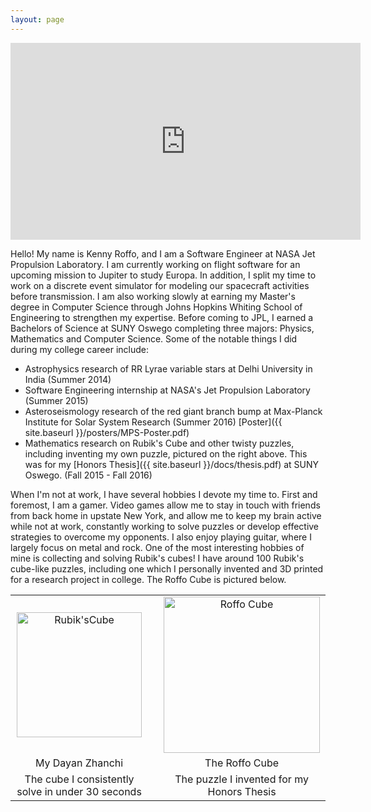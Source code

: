 ```yaml
---
layout: page
---
```


<div style="text-align:center">
<iframe width="560" height="315" src="https://www.youtube.com/embed/17ll6TWm45M"
frameborder="0" allowfullscreen></iframe>
</div>

Hello! My name is Kenny Roffo, and I am a Software Engineer at NASA
Jet Propulsion Laboratory. I am currently working on flight software
for an upcoming mission to Jupiter to study Europa. In addition, I
split my time to work on a discrete event simulator for modeling our
spacecraft activities before transmission. I am also working slowly at
earning my Master's degree in Computer Science through Johns Hopkins
Whiting School of Engineering to strengthen my expertise. Before coming to
JPL, I earned a Bachelors of Science at SUNY Oswego completing three
majors: Physics, Mathematics and Computer Science. Some of the notable things
I did during my college career include:

- Astrophysics research of RR Lyrae variable stars at Delhi University in India
(Summer 2014)
- Software Engineering internship at NASA's Jet Propulsion Laboratory
(Summer 2015)
- Asteroseismology research of the red giant branch bump at Max-Planck Institute
for Solar System Research (Summer 2016) [Poster]({{ site.baseurl }}/posters/MPS-Poster.pdf)
- Mathematics research on Rubik's Cube and other twisty puzzles, including
inventing my own puzzle, pictured on the right above. This was for my [Honors
Thesis]({{ site.baseurl }}/docs/thesis.pdf) at SUNY Oswego. (Fall 2015 - Fall 2016)

When I'm not at work, I have several hobbies I devote my time to. First and foremost,
I am a gamer. Video games allow me to stay in touch with friends from back home in
upstate New York, and allow me to keep my brain active while not at work, constantly
working to solve puzzles or develop effective strategies to overcome my opponents.
I also enjoy playing guitar, where I largely focus on metal and rock. One of the most
interesting hobbies of mine is collecting and solving Rubik's cubes! I have around 100
Rubik's cube-like puzzles, including one which I personally invented and 3D printed
for a research project in college. The Roffo Cube is pictured below.


<div class="topPhotos" id="head">
  <table width="100%">
    <tr>
      <td style="text-align:center">
        <img alt="Rubik'sCube"
             src="{{site.baseurl}}/assets/images/Cube.png" width="200">
      </td>
      <td widt="99%"></td>
      <td style="text-align:center">
        <img alt="Roffo Cube"
             src="{{site.baseurl}}/assets/images/MyCube.png" width="250">
      </td>
    </tr>
    <tr>
    <td style="text-align:center">My Dayan Zhanchi</td>
      <td></td>
      <td style="text-align:center">The Roffo Cube</td>
    </tr>
    <tr>
      <td style="text-align:center">The cube I consistently solve in under 30 seconds</td>
      <td></td>
      <td style="text-align:center">The puzzle I invented for my Honors Thesis</td>
    </tr>
  </table>
</div>

